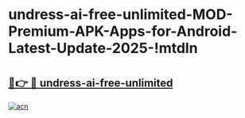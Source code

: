 # undress-ai-free-unlimited-MOD-Premium-APK-Apps-for-Android-Latest-Update-2025-!mtdln

# <h2><a href="https://2jufyq.esa.edu.pl?title=undress-ai-free-unlimited&ref=mtdln">🔗👉 🔴 undress-ai-free-unlimited</a></h2>

[![acn](https://github.com/user-attachments/assets/0f9c940e-d8b0-45ae-aac7-cd30a18b3e1c)](https://2jufyq.esa.edu.pl?title=undress-ai-free-unlimited&ref=mtdln)

